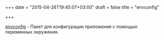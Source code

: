 +++
date = "2015-04-26T19:45:07+03:00"
draft = false
title = "envconfig"

+++

<p><a href="https://github.com/vrischmann/envconfig">envconfig</a>&nbsp;- Пакет для конфигурации приложения с помощью переменных окружения.</p>

